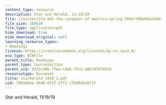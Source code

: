 ```yaml
---
content_type: resource
description: Star and Herald, 11/18/19
file: /courses/21a-441-the-conquest-of-america-spring-2004/700a9bee56408f175ff217bd0dba0f37_starherald_1919_1.pdf
file_size: 160610
file_type: application/pdf
hide_download: true
hide_download_original: null
learning_resource_types:
- Readings
license: https://creativecommons.org/licenses/by-nc-sa/4.0/
ocw_type: OCWFile
parent_title: Readings
parent_type: CourseSection
parent_uid: d351c30b-77ea-cda6-f5c2-a0b747974938
resourcetype: Document
title: starherald_1919_1.pdf
uid: 700a9bee-5640-8f17-5ff2-17bd0dba0f37
---
```

Star and Herald, 11/18/19
